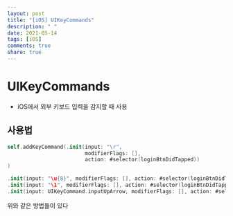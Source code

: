 ```yaml
---
layout: post
title: "[iOS] UIKeyCommands"
description: " "
date: 2021-05-14
tags: [iOS]
comments: true
share: true
---
```



# UIKeyCommands
- iOS에서 외부 키보드 입력을 감지할 때 사용           

## 사용법     
```swift
self.addKeyCommand(.init(input: "\r",
                         modifierFlags: [],
                         action: #selector(loginBtnDidTapped))
)
```     

```swift
.init(input: "\u{8}", modifierFlags: [], action: #selector(loginBtnDidTapped)
.init(input: "\1", modifierFlags: [], action: #selector(loginBtnDidTapped)
.init(input: UIKeyCommand.inputUpArrow, modifierFlags: [], action: #selector(loginBtnDidTapped)
```      
위와 같은 방법들이 있다     
